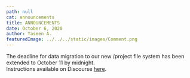 ```yaml
---
path: null
cat: announcements
title: ANNOUNCEMENTS
date: October 6, 2020
author: Yaseen A.
featuredImage: ../../../static/images/Comment.png
---
```


The deadline for data migration to our new /project file system has been extended to October 11 by midnight.  
Instructions available on Discourse [here](https://hpc-discourse.usc.edu/t/migrating-your-data-from-rcf-proj-to-the-new-project-file-system/151/5).